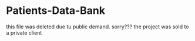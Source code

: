 # Patients-Data-Bank
this file was deleted due tu public demand.
sorry???
the project was sold to a private client
